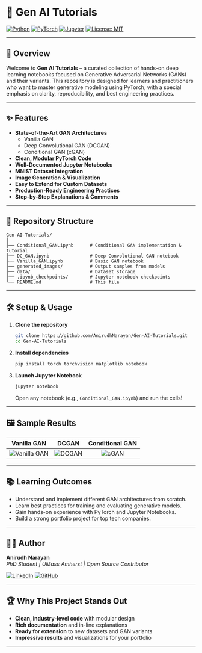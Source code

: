 # 🧠 Gen AI Tutorials

[![Python](https://img.shields.io/badge/Python-3.8%2B-blue?logo=python)](https://www.python.org/)
[![PyTorch](https://img.shields.io/badge/PyTorch-1.9%2B-EE4C2C?logo=pytorch)](https://pytorch.org/)
[![Jupyter](https://img.shields.io/badge/Jupyter-Notebook-orange?logo=jupyter)](https://jupyter.org/)
[![License: MIT](https://img.shields.io/badge/License-MIT-yellow.svg)](LICENSE)

---

## 🚀 Overview

Welcome to **Gen AI Tutorials** – a curated collection of hands-on deep learning notebooks focused on Generative Adversarial Networks (GANs) and their variants. This repository is designed for learners and practitioners who want to master generative modeling using PyTorch, with a special emphasis on clarity, reproducibility, and best engineering practices.

---

## ✨ Features

- **State-of-the-Art GAN Architectures**  
  - Vanilla GAN  
  - Deep Convolutional GAN (DCGAN)  
  - Conditional GAN (cGAN)  
- **Clean, Modular PyTorch Code**  
- **Well-Documented Jupyter Notebooks**  
- **MNIST Dataset Integration**  
- **Image Generation & Visualization**  
- **Easy to Extend for Custom Datasets**  
- **Production-Ready Engineering Practices**  
- **Step-by-Step Explanations & Comments**  

---

## 📂 Repository Structure

```
Gen-AI-Tutorials/
│
├── Conditional_GAN.ipynb      # Conditional GAN implementation & tutorial
├── DC_GAN.ipynb               # Deep Convolutional GAN notebook
├── Vanilla_GAN.ipynb          # Basic GAN notebook
├── generated_images/          # Output samples from models
├── data/                      # Dataset storage
├── .ipynb_checkpoints/        # Jupyter notebook checkpoints
└── README.md                  # This file
```

---

## 🛠️ Setup & Usage

1. **Clone the repository**
    ```sh
    git clone https://github.com/AnirudhNarayan/Gen-AI-Tutorials.git
    cd Gen-AI-Tutorials
    ```

2. **Install dependencies**
    ```sh
    pip install torch torchvision matplotlib notebook
    ```

3. **Launch Jupyter Notebook**
    ```sh
    jupyter notebook
    ```
    Open any notebook (e.g., `Conditional_GAN.ipynb`) and run the cells!

---

## 🖼️ Sample Results

| Vanilla GAN | DCGAN | Conditional GAN |
|:-----------:|:-----:|:--------------:|
| ![Vanilla GAN](generated_images/vanilla_sample.png) | ![DCGAN](generated_images/dcgan_sample.png) | ![cGAN](generated_images/cgan_sample.png) |

---

## 📚 Learning Outcomes

- Understand and implement different GAN architectures from scratch.
- Learn best practices for training and evaluating generative models.
- Gain hands-on experience with PyTorch and Jupyter Notebooks.
- Build a strong portfolio project for top tech companies.

---

## 👨‍💻 Author

**Anirudh Narayan**  
*PhD Student | UMass Amherst | Open Source Contributor*

[![LinkedIn](https://img.shields.io/badge/LinkedIn-blue?logo=linkedin)](https://www.linkedin.com/in/anirudh-narayan-1b708a241/)
[![GitHub](https://img.shields.io/badge/GitHub-181717?logo=github)](https://github.com/AnirudhNarayan)

---

## 🏆 Why This Project Stands Out

- **Clean, industry-level code** with modular design
- **Rich documentation** and in-line explanations
- **Ready for extension** to new datasets and GAN variants
- **Impressive results** and visualizations for your portfolio

---


